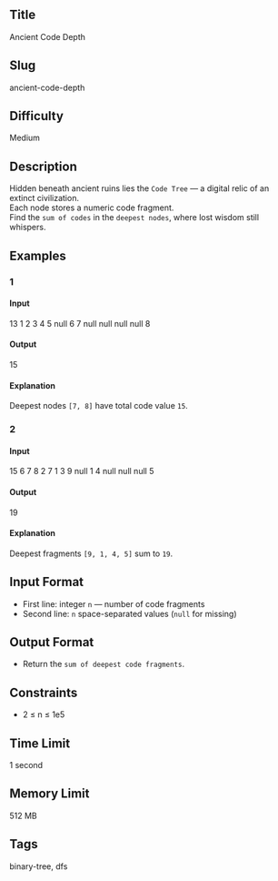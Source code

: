 ## Title

Ancient Code Depth

## Slug

ancient-code-depth

## Difficulty

Medium

## Description

Hidden beneath ancient ruins lies the `Code Tree` — a digital relic of an extinct civilization.  
Each node stores a numeric code fragment.  
Find the `sum of codes` in the `deepest nodes`, where lost wisdom still whispers.

## Examples

### 1

#### Input

13
1 2 3 4 5 null 6 7 null null null null 8

#### Output

15

#### Explanation

Deepest nodes `[7, 8]` have total code value `15`.

### 2

#### Input

15
6 7 8 2 7 1 3 9 null 1 4 null null null 5

#### Output

19

#### Explanation

Deepest fragments `[9, 1, 4, 5]` sum to `19`.

## Input Format  

- First line: integer `n` — number of code fragments  
- Second line: `n` space-separated values (`null` for missing)

## Output Format  

- Return the `sum of deepest code fragments`.

## Constraints  

- 2 ≤ n ≤ 1e5  

## Time Limit

1 second

## Memory Limit

512 MB

## Tags

binary-tree, dfs
